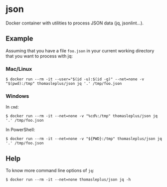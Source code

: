 # json

Docker container with utilities to process JSON data (jq, jsonlint...).

## Example

Assuming that you have a file `foo.json` in your current working directory that you want to process with jq:

### Mac/Linux

```
$ docker run --rm -it --user="$(id -u):$(id -g)" --net=none -v "$(pwd):/tmp" thomasleplus/json jq '.' /tmp/foo.json
```

### Windows

In `cmd`:

```
$ docker run --rm -it --net=none -v "%cd%:/tmp" thomasleplus/json jq '.' /tmp/foo.json
```

In PowerShell:

```
$ docker run --rm -it --net=none -v "${PWD}:/tmp" thomasleplus/json jq '.' /tmp/foo.json
```

## Help

To know more command line options of `jq`:

```
$ docker run --rm -it --net=none thomasleplus/json jq -h
```
